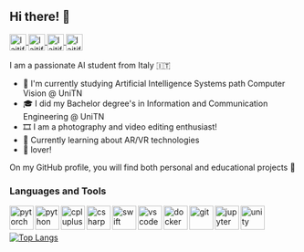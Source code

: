 ## Hi there! 👋
  
  <a href="https://github.com/laitifranz">
    <img align="center" alt="laitifranz's GitHub" width="29px" src="https://cdn3.iconfinder.com/data/icons/social-rounded-2/72/GitHub-512.png" />
  </a>
    <a href="https://stackoverflow.com/users/8943214/francesco-laiti">
    <img align="center" alt="laitifranz's Stackoverflow" width="29px" src="https://cdn0.iconfinder.com/data/icons/social-rounded/72/stackoverflow-1024.png" />
  </a>
  <a href="https://www.linkedin.com/in/francesco-laiti/">
    <img align="center" alt="laitifranz's LinkedIN" width="29px" src="https://cdn1.iconfinder.com/data/icons/logotypes/32/square-linkedin-512.png" />
  </a>
   <a href="https://www.youtube.com/channel/UCunETK_PtmM07tlOI2FQQhw">
    <img align="center" alt="laitifranz's YouTube" width="29px" src="https://cdn2.iconfinder.com/data/icons/social-media-icon-set-6/94/youtube-1024.png" />
  </a>

<br>
<br>
I am a passionate AI student from Italy 🇮🇹

- 🌱 I'm currently studying Artificial Intelligence Systems path Computer Vision @ UniTN
- 🎓 I did my Bachelor degree's in Information and Communication Engineering @ UniTN
- 🎞 I am a photography and video editing enthusiast!
- 🔭 Currently learning about AR/VR technologies
- 🍎 lover!

On my GitHub profile, you will find both personal and educational projects 👀

### Languages and Tools

<a href="https://pytorch.org/" target="_blank"> <img align="left" src="https://cdn.jsdelivr.net/gh/devicons/devicon/icons/pytorch/pytorch-original.svg" alt="pytorch" height="42px"/> </a> 
<a href="https://www.python.org/" target="_blank"> <img align="left" src="https://cdn.jsdelivr.net/gh/devicons/devicon/icons/python/python-original.svg" alt="python" height="42px"/> </a> 
<a href="https://cplusplus.com/" target="_blank"> <img align="left" src="https://cdn.jsdelivr.net/gh/devicons/devicon/icons/cplusplus/cplusplus-plain.svg" alt="cpluplus" height="42px"/> </a> 
<a href="https://learn.microsoft.com/it-it/dotnet/csharp/" target="_blank"> <img align="left" src="https://cdn.jsdelivr.net/gh/devicons/devicon/icons/csharp/csharp-plain.svg" alt="csharp" height="42px"/> </a> 
<a href="https://www.apple.com/swift/" target="_blank"> <img align="left" src="https://cdn.jsdelivr.net/gh/devicons/devicon/icons/swift/swift-original.svg" alt="swift" height="42px"/> </a> 
<a href="https://code.visualstudio.com/" target="_blank"> <img align="left" src="https://cdn.jsdelivr.net/gh/devicons/devicon/icons/vscode/vscode-original.svg" alt="vscode" height="42px"/> </a> 
<a href="https://www.docker.com/" target="_blank"> <img align="left" src="https://cdn.jsdelivr.net/gh/devicons/devicon/icons/docker/docker-plain-wordmark.svg" alt="docker" height="42px"/> </a> 
<a href="https://git-scm.com/" target="_blank"> <img align="left" src="https://cdn.jsdelivr.net/gh/devicons/devicon/icons/git/git-original-wordmark.svg" alt="git" height="42px"/> </a> 
<a href="https://jupyter.org/" target="_blank"> <img align="left" src="https://cdn.jsdelivr.net/gh/devicons/devicon/icons/jupyter/jupyter-original-wordmark.svg" alt="jupyter" height="42px"/> </a> 
<a href="https://unity.com/" target="_blank"> <img align="left" src="https://cdn.jsdelivr.net/gh/devicons/devicon/icons/unity/unity-original-wordmark.svg" alt="unity" height="42px"/> </a> 

<br>

## 

[![Top Langs](https://github-readme-stats.vercel.app/api/top-langs/?username=laitifranz&layout=compact)](https://github.com/laitifranz)



<!--
**laitifranz/laitifranz** is a ✨ _special_ ✨ repository because its `README.md` (this file) appears on your GitHub profile.

Here are some ideas to get you started:

- 🔭 I’m currently working on ...
- 🌱 I’m currently learning ...
- 👯 I’m looking to collaborate on ...
- 🤔 I’m looking for help with ...
- 💬 Ask me about ...
- 📫 How to reach me: ...
- 😄 Pronouns: ...
- ⚡ Fun fact: ...
-->

